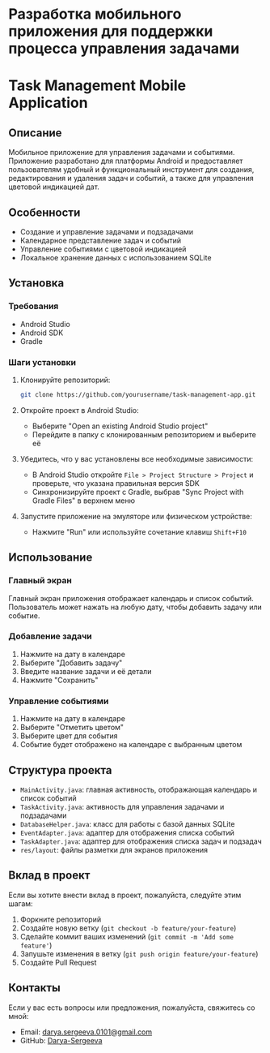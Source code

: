 # Разработка мобильного приложения для поддержки процесса управления задачами
# Task Management Mobile Application

## Описание

Мобильное приложение для управления задачами и событиями. Приложение разработано для платформы Android и предоставляет пользователям удобный и функциональный инструмент для создания, редактирования и удаления задач и событий, а также для управления цветовой индикацией дат.

## Особенности

- Создание и управление задачами и подзадачами
- Календарное представление задач и событий
- Управление событиями с цветовой индикацией
- Локальное хранение данных с использованием SQLite

## Установка

### Требования

- Android Studio
- Android SDK
- Gradle

### Шаги установки

1. Клонируйте репозиторий:
    ```sh
    git clone https://github.com/yourusername/task-management-app.git
    ```
2. Откройте проект в Android Studio:
    - Выберите "Open an existing Android Studio project"
    - Перейдите в папку с клонированным репозиторием и выберите её

3. Убедитесь, что у вас установлены все необходимые зависимости:
    - В Android Studio откройте `File > Project Structure > Project` и проверьте, что указана правильная версия SDK
    - Синхронизируйте проект с Gradle, выбрав "Sync Project with Gradle Files" в верхнем меню

4. Запустите приложение на эмуляторе или физическом устройстве:
    - Нажмите "Run" или используйте сочетание клавиш `Shift+F10`

## Использование

### Главный экран

Главный экран приложения отображает календарь и список событий. Пользователь может нажать на любую дату, чтобы добавить задачу или событие.

### Добавление задачи

1. Нажмите на дату в календаре
2. Выберите "Добавить задачу"
3. Введите название задачи и её детали
4. Нажмите "Сохранить"

### Управление событиями

1. Нажмите на дату в календаре
2. Выберите "Отметить цветом"
3. Выберите цвет для события
4. Событие будет отображено на календаре с выбранным цветом

## Структура проекта

- `MainActivity.java`: главная активность, отображающая календарь и список событий
- `TaskActivity.java`: активность для управления задачами и подзадачами
- `DatabaseHelper.java`: класс для работы с базой данных SQLite
- `EventAdapter.java`: адаптер для отображения списка событий
- `TaskAdapter.java`: адаптер для отображения списка задач и подзадач
- `res/layout`: файлы разметки для экранов приложения

## Вклад в проект

Если вы хотите внести вклад в проект, пожалуйста, следуйте этим шагам:

1. Форкните репозиторий
2. Создайте новую ветку (`git checkout -b feature/your-feature`)
3. Сделайте коммит ваших изменений (`git commit -m 'Add some feature'`)
4. Запушьте изменения в ветку (`git push origin feature/your-feature`)
5. Создайте Pull Request


## Контакты

Если у вас есть вопросы или предложения, пожалуйста, свяжитесь со мной:
- Email: darya.sergeeva.0101@gmail.com
- GitHub: [Darya-Sergeeva](https://github.com/Darya-Sergeeva)
